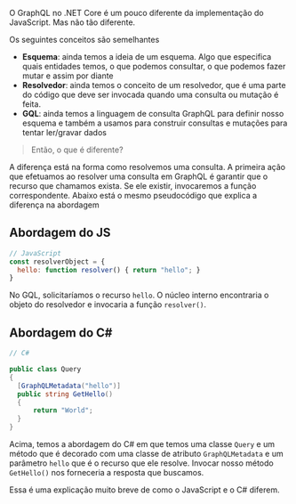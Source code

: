 O GraphQL no .NET Core é um pouco diferente da implementação do JavaScript. Mas não tão diferente.

Os seguintes conceitos são semelhantes

- **Esquema**: ainda temos a ideia de um esquema. Algo que especifica quais entidades temos, o que podemos consultar, o que podemos fazer mutar e assim por diante
- **Resolvedor**: ainda temos o conceito de um resolvedor, que é uma parte do código que deve ser invocada quando uma consulta ou mutação é feita.
- **GQL**: ainda temos a linguagem de consulta GraphQL para definir nosso esquema e também a usamos para construir consultas e mutações para tentar ler/gravar dados

> Então, o que é diferente?

A diferença está na forma como resolvemos uma consulta. A primeira ação que efetuamos ao resolver uma consulta em GraphQL é garantir que o recurso que chamamos exista. Se ele existir, invocaremos a função correspondente. Abaixo está o mesmo pseudocódigo que explica a diferença na abordagem

## <a name="js-approach"></a>Abordagem do JS

```js
// JavaScript
const resolverObject = {
  hello: function resolver() { return "hello"; }
}
```

No GQL, solicitaríamos o recurso `hello`. O núcleo interno encontraria o objeto do resolvedor e invocaria a função `resolver()`.

## <a name="c-approach"></a>Abordagem do C#

```csharp
// C#

public class Query 
{
  [GraphQLMetadata("hello")]
  public string GetHello() 
  {
      return "World";
  }
}
```

Acima, temos a abordagem do C# em que temos uma classe `Query` e um método que é decorado com uma classe de atributo `GraphQLMetadata` e um parâmetro `hello` que é o recurso que ele resolve. Invocar nosso método `GetHello()` nos forneceria a resposta que buscamos. 

Essa é uma explicação muito breve de como o JavaScript e o C# diferem.
